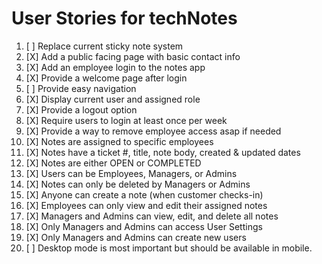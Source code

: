 # User Stories for techNotes

1. [ ] Replace current sticky note system
2. [X] Add a public facing page with basic contact info
3. [X] Add an employee login to the notes app
4. [X] Provide a welcome page after login
5. [ ] Provide easy navigation
6. [X] Display current user and assigned role
7. [X] Provide a logout option
8. [X] Require users to login at least once per week
9. [X] Provide a way to remove employee access asap if needed
1. [X] Notes are assigned to specific employees
1. [X] Notes have a ticket #, title, note body, created & updated dates
1. [X] Notes are either OPEN or COMPLETED
1. [X] Users can be Employees, Managers, or Admins
1. [X] Notes can only be deleted by Managers or Admins
1. [X] Anyone can create a note (when customer checks-in)
1. [X] Employees can only view and edit their assigned notes
1. [X] Managers and Admins can view, edit, and delete all notes
1. [X] Only Managers and Admins can access User Settings
1. [X] Only Managers and Admins can create new users
2. [ ] Desktop mode is most important but should be available in mobile.
